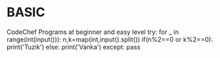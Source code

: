 # BASIC
CodeChef Programs at beginner and easy level
try:
    for _ in range(int(input())):
        n,k=map(int,input().split())
        if(n%2==0 or k%2==0):
            print('Tuzik')
        else:
            print('Vanka')
except:
    pass
